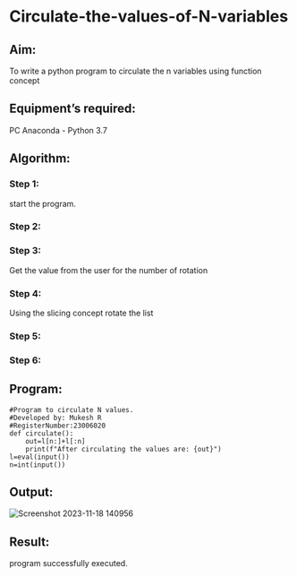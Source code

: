 # Circulate-the-values-of-N-variables
## Aim:
To write a python program to circulate the n variables using function concept
## Equipment’s required:
PC
Anaconda - Python 3.7
## Algorithm: 
### Step 1: 
start the program.
### Step 2: 
### Step 3: 
Get the value from the user for the number of rotation
### Step 4: 
Using the slicing concept rotate the list

### Step 5: 
### Step 6: 
## Program:
```
#Program to circulate N values.
#Developed by: Mukesh R
#RegisterNumber:23006020
def circulate():
    out=l[n:]+l[:n]
    print(f"After circulating the values are: {out}")
l=eval(input())
n=int(input())
```
## Output:
![Screenshot 2023-11-18 140956](https://github.com/2005Mukesh/Circulate-the-values-of-N-variables/assets/138849308/6e48626f-216b-42d1-b8cf-460599b7eedb)

## Result:
program successfully executed.
